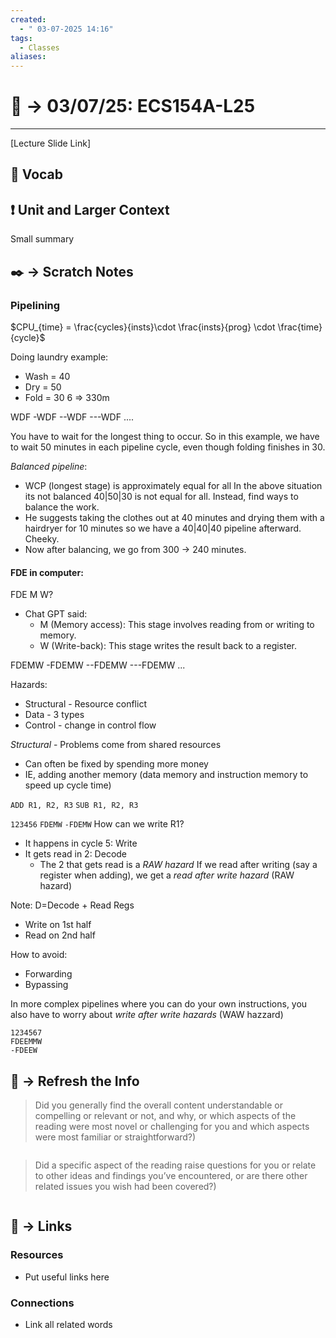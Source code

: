 ```yaml
---
created:
  - " 03-07-2025 14:16"
tags:
  - Classes
aliases:
---
```


# 📗 ->  03/07/25: ECS154A-L25
---
[Lecture Slide Link]

## 🎤 Vocab



## ❗ Unit and Larger Context
Small summary




## ✒️ -> Scratch Notes
### Pipelining
$CPU_{time} = \frac{cycles}{insts}\cdot \frac{insts}{prog} \cdot \frac{time}{cycle}$

Doing laundry example:
- Wash = 40
- Dry = 50
- Fold = 30
6 => 330m

WDF
-WDF
--WDF
---WDF
....

You have to wait for the longest thing to occur. So in this example, we have to wait 50 minutes in each pipeline cycle, even though folding finishes in 30.

*Balanced pipeline*:
- WCP (longest stage) is approximately equal for all
In the above situation its not balanced 40|50|30 is not equal for all.
Instead, find ways to balance the work. 
- He suggests taking the clothes out at 40 minutes and drying them with a hairdryer for 10 minutes so we have a 40|40|40 pipeline afterward. Cheeky.
- Now after balancing, we go from 300 -> 240 minutes.

#### FDE in computer:
FDE M W?
- Chat GPT said:
	- M (Memory access): This stage involves reading from or writing to memory.
	- W (Write-back): This stage writes the result back to a register.

FDEMW
-FDEMW
--FDEMW
---FDEMW
...



Hazards:
- Structural - Resource conflict
- Data - 3 types
- Control - change in control flow

*Structural* - Problems come from shared resources
- Can often be fixed by spending more money
- IE, adding another memory (data memory and instruction memory to speed up cycle time)

`ADD R1, R2, R3`
`SUB R1, R2, R3`

`123456`
`FDEMW`
`-FDEMW`
How can we write R1? 
- It happens in cycle 5: Write
- It gets read in 2: Decode
	- The 2 that gets read is a *RAW hazard*
If we read after writing (say a register when adding), we get a *read after write hazard* (RAW hazard)

Note: D=Decode + Read Regs
- Write on 1st half
- Read on 2nd half

How to avoid:
- Forwarding
- Bypassing

In more complex pipelines where you can do your own instructions, you also have to worry about *write after write hazards* (WAW hazzard)
```
1234567
FDEEMMW
-FDEEW
```


## 🧪 -> Refresh the Info
> Did you generally find the overall content understandable or compelling or relevant or not, and why, or which aspects of the reading were most novel or challenging for you and which aspects were most familiar or straightforward?)  
```

```

> Did a specific aspect of the reading raise questions for you or relate to other ideas and findings you’ve encountered, or are there other related issues you wish had been covered?)
```

```




## 🔗 -> Links
### Resources
- Put useful links here


### Connections
- Link all related words
